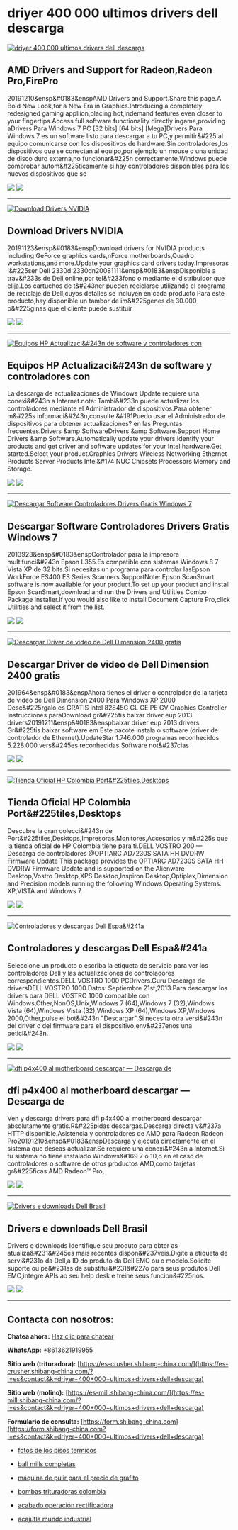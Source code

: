 # driyer 400 000 ultimos drivers dell descarga

<a href="https://swt.shibang-china.com/?l=es&img&k=driyer+400+000+ultimos+drivers+dell+descarga" target="_blank">![driyer 400 000 ultimos drivers dell descarga](http://static.shibang-china.com/all-800x300/813.jpg)</a>

## AMD Drivers and Support for Radeon,Radeon Pro,FirePro
20191210&ensp&#0183&enspAMD Drivers and Support.Share this page.A Bold New Look,for a New Era in Graphics.Introducing a completely redesigned gaming appliion,placing hot,indemand features even closer to your fingertips.Access full software functionality directly ingame,providing aDrivers Para Windows 7 PC [32 bits] [64 bits] [Mega]Drivers Para Windows 7 es un software listo para descargar a tu PC,y permitir&#225 al equipo comunicarse con los dispositivos de hardware.Sin controladores,los dispositivos que se conectan al equipo,por ejemplo un mouse o una unidad de disco duro externa,no funcionar&#225n correctamente.Windows puede comprobar autom&#225ticamente si hay controladores disponibles para los nuevos dispositivos que se


<a href="https://whatsapp.shibangsoft.com/WhatsApp.php" target="_blank" title="WhatsApp">![](http://static.shibang-china.com/icon/whatsapp.png)</a> <a href="https://swt.shibang-china.com/?l=es&icon&k=driyer+400+000+ultimos+drivers+dell+descarga" target="_blank">![](http://static.shibang-china.com/icon/chat-es.png)</a>

---

<a href="https://swt.shibang-china.com/?l=es&img&k=driyer+400+000+ultimos+drivers+dell+descarga" target="_blank">![Download Drivers NVIDIA](http://static.shibang-china.com/all-800x300/1522.jpg)</a>

## Download Drivers NVIDIA
20191123&ensp&#0183&enspDownload drivers for NVIDIA products including GeForce graphics cards,nForce motherboards,Quadro workstations,and more.Update your graphics card drivers today.Impresoras l&#225ser Dell 2330d 2330dn20081111&ensp&#0183&enspDisponible a trav&#233s de Dell online,por tel&#233fono o mediante el distribuidor que elija.Los cartuchos de t&#243ner pueden reciclarse utilizando el programa de reciclaje de Dell,cuyos detalles se incluyen en cada producto Para este producto,hay disponible un tambor de im&#225genes de 30.000 p&#225ginas que el cliente puede sustituir


<a href="https://whatsapp.shibangsoft.com/WhatsApp.php" target="_blank" title="WhatsApp">![](http://static.shibang-china.com/icon/whatsapp.png)</a> <a href="https://swt.shibang-china.com/?l=es&icon&k=driyer+400+000+ultimos+drivers+dell+descarga" target="_blank">![](http://static.shibang-china.com/icon/chat-es.png)</a>

---

<a href="https://swt.shibang-china.com/?l=es&img&k=driyer+400+000+ultimos+drivers+dell+descarga" target="_blank">![Equipos HP Actualizaci&#243n de software y controladores con](http://static.shibang-china.com/all-800x300/421.jpg)</a>

## Equipos HP Actualizaci&#243n de software y controladores con
La descarga de actualizaciones de Windows Update requiere una conexi&#243n a Internet.nota: Tambi&#233n puede actualizar los controladores mediante el Administrador de dispositivos.Para obtener m&#225s informaci&#243n,consulte &#191Puedo usar el Administrador de dispositivos para obtener actualizaciones? en las Preguntas frecuentes.Drivers &amp SoftwareDrivers &amp Software.Support Home Drivers &amp Software.Automatically update your drivers.Identify your products and get driver and software updates for your Intel hardware.Get started.Select your product.Graphics Drivers Wireless Networking Ethernet Products Server Products Intel&#174 NUC Chipsets Processors Memory and Storage.


<a href="https://whatsapp.shibangsoft.com/WhatsApp.php" target="_blank" title="WhatsApp">![](http://static.shibang-china.com/icon/whatsapp.png)</a> <a href="https://swt.shibang-china.com/?l=es&icon&k=driyer+400+000+ultimos+drivers+dell+descarga" target="_blank">![](http://static.shibang-china.com/icon/chat-es.png)</a>

---

<a href="https://swt.shibang-china.com/?l=es&img&k=driyer+400+000+ultimos+drivers+dell+descarga" target="_blank">![Descargar Software Controladores Drivers Gratis Windows 7](http://static.shibang-china.com/all-800x300/1055.jpg)</a>

## Descargar Software Controladores Drivers Gratis Windows 7
2013923&ensp&#0183&enspControlador para la impresora multifunci&#243n Epson L355.Es compatible con sistemas Windows 8 7 Vista XP de 32 bits.Si necesitas un programa para controlar lasEpson WorkForce ES400 ES Series Scanners SupportNote: Epson ScanSmart software is now available for your product.To set up your product and install Epson ScanSmart,download and run the Drivers and Utilities Combo Package Installer.If you would also like to install Document Capture Pro,click Utilities and select it from the list.


<a href="https://whatsapp.shibangsoft.com/WhatsApp.php" target="_blank" title="WhatsApp">![](http://static.shibang-china.com/icon/whatsapp.png)</a> <a href="https://swt.shibang-china.com/?l=es&icon&k=driyer+400+000+ultimos+drivers+dell+descarga" target="_blank">![](http://static.shibang-china.com/icon/chat-es.png)</a>

---

<a href="https://swt.shibang-china.com/?l=es&img&k=driyer+400+000+ultimos+drivers+dell+descarga" target="_blank">![Descargar Driver de video de Dell Dimension 2400 gratis](http://static.shibang-china.com/all-800x300/886.jpg)</a>

## Descargar Driver de video de Dell Dimension 2400 gratis
201964&ensp&#0183&enspAhora tienes el driver o controlador de la tarjeta de video de Dell Dimension 2400 Para Windows XP 2000 Desc&#225rgalo,es GRATIS Intel 82845G GL GE PE GV Graphics Controller Instrucciones paraDownload gr&#225tis baixar driver eup 2013 drivers20191211&ensp&#0183&enspbaixar driver eup 2013 drivers Gr&#225tis baixar software em Este pacote instala o software (driver de controlador de Ethernet).UpdateStar 1.746.000 programas reconhecidos 5.228.000 vers&#245es reconhecidas Software not&#237cias


<a href="https://whatsapp.shibangsoft.com/WhatsApp.php" target="_blank" title="WhatsApp">![](http://static.shibang-china.com/icon/whatsapp.png)</a> <a href="https://swt.shibang-china.com/?l=es&icon&k=driyer+400+000+ultimos+drivers+dell+descarga" target="_blank">![](http://static.shibang-china.com/icon/chat-es.png)</a>

---

<a href="https://swt.shibang-china.com/?l=es&img&k=driyer+400+000+ultimos+drivers+dell+descarga" target="_blank">![Tienda Oficial HP Colombia Port&#225tiles,Desktops](http://static.shibang-china.com/all-800x300/771.jpg)</a>

## Tienda Oficial HP Colombia Port&#225tiles,Desktops
Descubre la gran colecci&#243n de Port&#225tiles,Desktops,Impresoras,Monitores,Accesorios y m&#225s que la tienda oficial de HP Colombia tiene para ti.DELL VOSTRO 200 — Descarga de controladores @OPTIARC AD7230S SATA HH DVDRW Firmware Update This package provides the OPTIARC AD7230S SATA HH DVDRW Firmware Update and is supported on the Alienware Desktop,Vostro Desktop,XPS Desktop,Inspiron Desktop,Optiplex,Dimension and Precision models running the following Windows Operating Systems: XP,VISTA and Windows 7.


<a href="https://whatsapp.shibangsoft.com/WhatsApp.php" target="_blank" title="WhatsApp">![](http://static.shibang-china.com/icon/whatsapp.png)</a> <a href="https://swt.shibang-china.com/?l=es&icon&k=driyer+400+000+ultimos+drivers+dell+descarga" target="_blank">![](http://static.shibang-china.com/icon/chat-es.png)</a>

---

<a href="https://swt.shibang-china.com/?l=es&img&k=driyer+400+000+ultimos+drivers+dell+descarga" target="_blank">![Controladores y descargas Dell Espa&#241a](http://static.shibang-china.com/all-800x300/937.jpg)</a>

## Controladores y descargas Dell Espa&#241a
Seleccione un producto o escriba la etiqueta de servicio para ver los controladores Dell y las actualizaciones de controladores correspondientes.DELL VOSTRO 1000 PCDrivers.Guru Descarga de driversDELL VOSTRO 1000.Datos: Septiembre 21st,2013.Para descargar los drivers para DELL VOSTRO 1000 compatible con Windows,Other,NonOS,Unix,Windows 7 (64),Windows 7 (32),Windows Vista (64),Windows Vista (32),Windows XP (64),Windows XP,Windows 2000,Other,pulse el bot&#243n "Descargar".Si necesita otra versi&#243n del driver o del firmware para el dispositivo,env&#237enos una petici&#243n.


<a href="https://whatsapp.shibangsoft.com/WhatsApp.php" target="_blank" title="WhatsApp">![](http://static.shibang-china.com/icon/whatsapp.png)</a> <a href="https://swt.shibang-china.com/?l=es&icon&k=driyer+400+000+ultimos+drivers+dell+descarga" target="_blank">![](http://static.shibang-china.com/icon/chat-es.png)</a>

---

<a href="https://swt.shibang-china.com/?l=es&img&k=driyer+400+000+ultimos+drivers+dell+descarga" target="_blank">![dfi p4x400 al motherboard descargar — Descarga de](http://static.shibang-china.com/all-800x300/450.jpg)</a>

## dfi p4x400 al motherboard descargar — Descarga de
Ven y descarga drivers para dfi p4x400 al motherboard descargar absolutamente gratis.R&#225pidas descargas.Descarga directa v&#237a HTTP disponible.Asistencia y controladores de AMD para Radeon,Radeon Pro20191210&ensp&#0183&enspDescarga y ejecuta directamente en el sistema que deseas actualizar.Se requiere una conexi&#243n a Internet.Si tu sistema no tiene instalado Windows&#169 7 o 10,o en el caso de controladores o software de otros productos AMD,como tarjetas gr&#225ficas AMD Radeon™ Pro,


<a href="https://whatsapp.shibangsoft.com/WhatsApp.php" target="_blank" title="WhatsApp">![](http://static.shibang-china.com/icon/whatsapp.png)</a> <a href="https://swt.shibang-china.com/?l=es&icon&k=driyer+400+000+ultimos+drivers+dell+descarga" target="_blank">![](http://static.shibang-china.com/icon/chat-es.png)</a>

---

<a href="https://swt.shibang-china.com/?l=es&img&k=driyer+400+000+ultimos+drivers+dell+descarga" target="_blank">![Drivers e downloads Dell Brasil](http://static.shibang-china.com/all-800x300/1171.jpg)</a>

## Drivers e downloads Dell Brasil
Drivers e downloads Identifique seu produto para obter as atualiza&#231&#245es mais recentes dispon&#237veis.Digite a etiqueta de servi&#231o da Dell,a ID do produto da Dell EMC ou o modelo.Solicite suporte ou pe&#231as de substitui&#231&#227o para seus produtos Dell EMC,integre APIs ao seu help desk e treine seus funcion&#225rios.

<a href="https://whatsapp.shibangsoft.com/WhatsApp.php" target="_blank" title="WhatsApp">![](http://static.shibang-china.com/icon/whatsapp.png)</a> <a href="https://swt.shibang-china.com/?l=es&icon&k=driyer+400+000+ultimos+drivers+dell+descarga" target="_blank">![](http://static.shibang-china.com/icon/chat-es.png)</a>

---
## Contacta con nosotros:

**Chatea ahora:** [Haz clic para chatear](https://swt.shibang-china.com?l=es&contact&k=driyer+400+000+ultimos+drivers+dell+descarga)

**WhatsApp:**  [+8613621919955](https://whatsapp.shibangsoft.com/WhatsApp.php)

**Sitio web (trituradora):** [https://es-crusher.shibang-china.com/](https://es-crusher.shibang-china.com/?l=es&contact&k=driyer+400+000+ultimos+drivers+dell+descarga)

**Sitio web (molino):** [https://es-mill.shibang-china.com/](https://es-mill.shibang-china.com/?l=es&contact&k=driyer+400+000+ultimos+drivers+dell+descarga)

**Formulario de consulta:** [https://form.shibang-china.com](https://form.shibang-china.com?l=es&contact&k=driyer+400+000+ultimos+drivers+dell+descarga)

* [fotos de los pisos termicos](../52/fotos%20de%20los%20pisos%20termicos.md)

* [ball mills completas](../52/ball%20mills%20completas.md)

* [máquina de pulir para el precio de grafito](../56/m%C3%A1quina%20de%20pulir%20para%20el%20precio%20de%20grafito.md)

* [bombas trituradoras colombia](../64/bombas%20trituradoras%20colombia.md)

* [acabado operación rectificadora](../60/acabado%20operaci%C3%B3n%20rectificadora.md)

* [acajutla mundo industrial](../51/acajutla%20mundo%20industrial.md)
